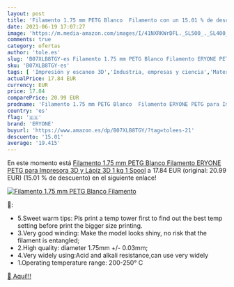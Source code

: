 ```yaml
---
layout: post
title: 'Filamento 1.75 mm PETG Blanco  Filamento con un 15.01 % de descuento'
date: 2021-06-19 17:07:27
image: 'https://m.media-amazon.com/images/I/41NXRKWrDFL._SL500_._SL400_.jpg'
comments: true
category: ofertas
author: 'tole.es'
slug: 'B07XLB8TGY-es Filamento 1.75 mm PETG Blanco Filamento ERYONE PETG para...'
sku: 'B07XLB8TGY-es'
tags: [ 'Impresión y escaneo 3D','Industria, empresas y ciencia','Materiales de impresión 3D de filamento','Materiales de impresora 3D','eryone','lápiz', ]
actualPrice: 17.84 EUR
currency: EUR
price: 17.84
comparePrice: 20.99 EUR
prodname: 'Filamento 1.75 mm PETG Blanco  Filamento ERYONE PETG para Impresora 3D y Lápiz 3D  1 kg  1 Spool'
country: 'es'
flag: '🇪🇸'
brand: 'ERYONE'
buyurl: 'https://www.amazon.es/dp/B07XLB8TGY/?tag=tolees-21'
descuento: '15.01'
average: '19.415'
---
```


En este momento está [Filamento 1.75 mm PETG Blanco  Filamento ERYONE PETG para Impresora 3D y Lápiz 3D  1 kg  1 Spool](https://www.amazon.es/dp/B07XLB8TGY/?tag=tolees-21) a 17.84 EUR (original: 20.99 EUR) (15.01 %  de descuento) en el siguiente enlace!

[![Filamento 1.75 mm PETG Blanco  Filamento](https://m.media-amazon.com/images/I/41NXRKWrDFL._SL500_._SL400_.jpg)](https://www.amazon.es/dp/B07XLB8TGY/?tag=tolees-21)

🔎:

- 5.Sweet warm tips: Pls print a temp tower first to find out the best temp setting before print the bigger size printing.
- 3.Very good winding: Make the model looks shiny, no risk that the filament is entangled;
- 2.High quality: diameter 1.75mm +/- 0.03mm;
- 4.Very widely using:Acid and alkali resistance,can use very widely
- 1.Operating temperature range: 200-250° C

[🛒 Aquí!!!](https://www.amazon.es/dp/B07XLB8TGY/?tag=tolees-21)
